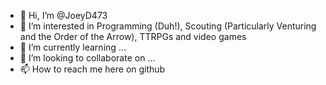 - 👋 Hi, I’m @JoeyD473
- 👀 I’m interested in Programming (Duh!), Scouting (Particularly Venturing and the Order of the Arrow), TTRPGs and video games
- 🌱 I’m currently learning ...
- 💞️ I’m looking to collaborate on ...
- 📫 How to reach me here on github

<!---
JoeyD473/JoeyD473 is a ✨ special ✨ repository because its `README.md` (this file) appears on your GitHub profile.
You can click the Preview link to take a look at your changes.
--->
